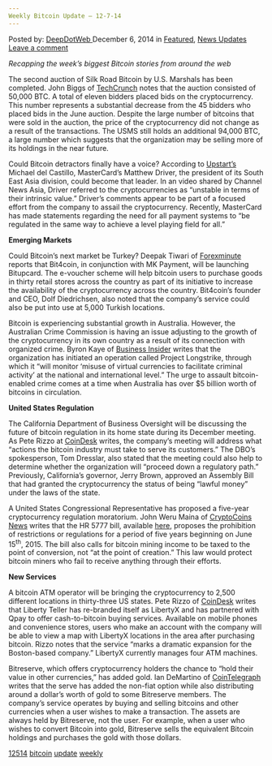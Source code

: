 ```yaml
---
Weekly Bitcoin Update – 12-7-14
---
```

<article class="post-listing post-8544 post type-post status-publish format-standard has-post-thumbnail hentry  tag-2488 tag-bitcoin tag-update tag-weekly">
    <div class="post-inner">
        <span>Posted by: <a href="https://www.deepdotweb.com/author/admin/" title="">DeepDotWeb </a></span>
    <span>December 6, 2014</span>
    <span>in <a href="https://www.deepdotweb.com/category/deepdot-news/" rel="category tag">Featured</a>, <a href="https://www.deepdotweb.com/category/news-updates/" rel="category tag">News Updates</a></span>
    <span><a href="https://www.deepdotweb.com/2014/12/06/weekly-bitcoin-update-12-5-14/#respond">Leave a comment</a></span>
    </p>
    <div class="clear"></div>
    <div class="entry">
    <p><em>Recapping the week&#8217;s biggest Bitcoin stories from around the web </em></p>
    <p>The second auction of Silk Road Bitcoin by U.S. Marshals has been completed. John Biggs of <a href="http://techcrunch.com/2014/12/05/us-marshals-complete-second-auction-of-silk-road-bitcoin/">TechCrunch</a> notes that the auction consisted of 50,000 BTC. A total of eleven bidders placed bids on the cryptocurrency. This number represents a substantial decrease from the 45 bidders who placed bids in the June auction. Despite the large number of bitcoins that were sold in the auction, the price of the cryptocurrency did not change as a result of the transactions. The USMS still holds an additional 94,000 BTC, a large number which suggests that the organization may be selling more of its holdings in the near future.</p>
    <p>Could Bitcoin detractors finally have a voice? According to <a href="http://upstart.bizjournals.com/entrepreneurs/hot-shots/2014/12/05/matthew-driver-bitcoin-critic-mastercard.html">Upstart&#8217;s</a> Michael del Castillo, MasterCard&#8217;s Matthew Driver, the president of its South East Asia division, could become that leader. In an video shared by Channel News Asia, Driver referred to the cryptocurrencies as “unstable in terms of their intrinsic value.” Driver&#8217;s comments appear to be part of a focused effort from the company to assail the cryptocurrency. Recently, MasterCard has made statements regarding the need for all payment systems to “be regulated in the same way to achieve a level playing field for all.”</p>
    <p><strong>Emerging Markets</strong></p>
    <p>Could Bitcoin&#8217;s next market be Turkey? Deepak Tiwari of <a href="http://www.forexminute.com/bitcoin/bit4coin-teams-mk-payment-launch-bitupcard-turkey-51378">Forexminute</a> reports that Bit4coin, in conjunction with MK Payment, will be launching Bitupcard. The e-voucher scheme will help bitcoin users to purchase goods in thirty retail stores across the country as part of its initiative to increase the availability of the cryptocurrency across the country. Bit4coin&#8217;s founder and CEO, Dolf Diedrichsen, also noted that the company&#8217;s service could also be put into use at 5,000 Turkish locations.</p>
    <p>Bitcoin is experiencing substantial growth in Australia. However, the Australian Crime Commission is having an issue adjusting to the growth of the cryptocurrency in its own country as a result of its connection with organized crime. Byron Kaye of <a href="http://www.businessinsider.com/r-australia-probes-bitcoin-crime-links-as-currency-craves-legitimacy-2014-12">Business Insider</a> writes that the organization has initiated an operation called Project Longstrike, through which it “will monitor &#8216;misuse of virtual currencies to facilitate criminal activity&#8217; at the national and international level.” The urge to assault bitcoin-enabled crime comes at a time when Australia has over $5 billion worth of bitcoins in circulation.</p>
    <p><strong>United States Regulation</strong></p>
    <p>The California Department of Business Oversight will be discussing the future of bitcoin regulation in its home state during its December meeting. As Pete Rizzo at <a href="http://www.coindesk.com/california-debate-bitcoin-regulation-december-meeting/">CoinDesk</a> writes, the company&#8217;s meeting will address what “actions the bitcoin industry must take to serve its customers.” The DBO&#8217;s spokesperson, Tom Dresslar, also stated that the meeting could also help to determine whether the organization will “proceed down a regulatory path.” Previously, California&#8217;s governor, Jerry Brown, approved an Assembly Bill that had granted the cryptocurrency the status of being “lawful money” under the laws of the state.</p>
    <p>A United States Congressional Representative has proposed a five-year cryptocurrency regulation moratorium. John Weru Maina of <a href="https://www.cryptocoinsnews.com/hr-5777-bill-proposes-moratorium-bitcoin-regulations-restrictions/">CryptoCoins News</a> writes that the HR 5777 bill, available <a href="http://www.gpo.gov/fdsys/pkg/BILLS-113hr5777ih/pdf/BILLS-113hr5777ih.pdf">here</a>, proposes the prohibition of restrictions or regulations for a period of five years beginning on June 15<sup>th</sup>, 2015. The bill also calls for bitcoin mining income to be taxed to the point of conversion, not “at the point of creation.” This law would protect bitcoin miners who fail to receive anything through their efforts.</p>
    <p><strong>New Services</strong></p>
    <p>A bitcoin ATM operator will be bringing the cryptocurrency to 2,500 different locations in thirty-three US states. Pete Rizzo of <a href="http://www.coindesk.com/libertyx-bitcoin-buying-2500-us-locations/">CoinDesk</a> writes that Liberty Teller has re-branded itself as LibertyX and has partnered with Qpay to offer cash-to-bitcoin buying services. Available on mobile phones and convenience stores, users who make an account with the company will be able to view a map with LibertyX locations in the area after purchasing bitcoin. Rizzo notes that the service “marks a dramatic expansion for the Boston-based company.” LibertyX currently manages four ATM machines.</p>
    <p>Bitreserve, which offers cryptocurrency holders the chance to “hold their value in other currencies,” has added gold. Ian DeMartino of <a href="http://cointelegraph.com/news/113038/bitreserve-adds-gold-other-metals-coming-soon">CoinTelegraph</a> writes that the serve has added the non-fiat option while also distributing around a dollar&#8217;s worth of gold to some Bitreserve members. The company&#8217;s service operates by buying and selling bitcoins and other currencies when a user wishes to make a transaction. The assets are always held by Bitreserve, not the user. For example, when a user who wishes to convert Bitcoin into gold, Bitreserve sells the equivalent Bitcoin holdings and purchases the gold with those dollars.</p>
    </div>
    <a href="https://www.deepdotweb.com/tag/12514/" rel="tag">12514</a> <a href="https://www.deepdotweb.com/tag/bitcoin/" rel="tag">bitcoin</a> <a href="https://www.deepdotweb.com/tag/update/" rel="tag">update</a> <a href="https://www.deepdotweb.com/tag/weekly/" rel="tag">weekly</a></span> <span style="display:none" class="updated">2014-12-06</span>
    <div style="display:none" class="vcard author" itemprop="author" itemscope itemtype="http://schema.org/Person"><strong class="fn" itemprop="name">
    
